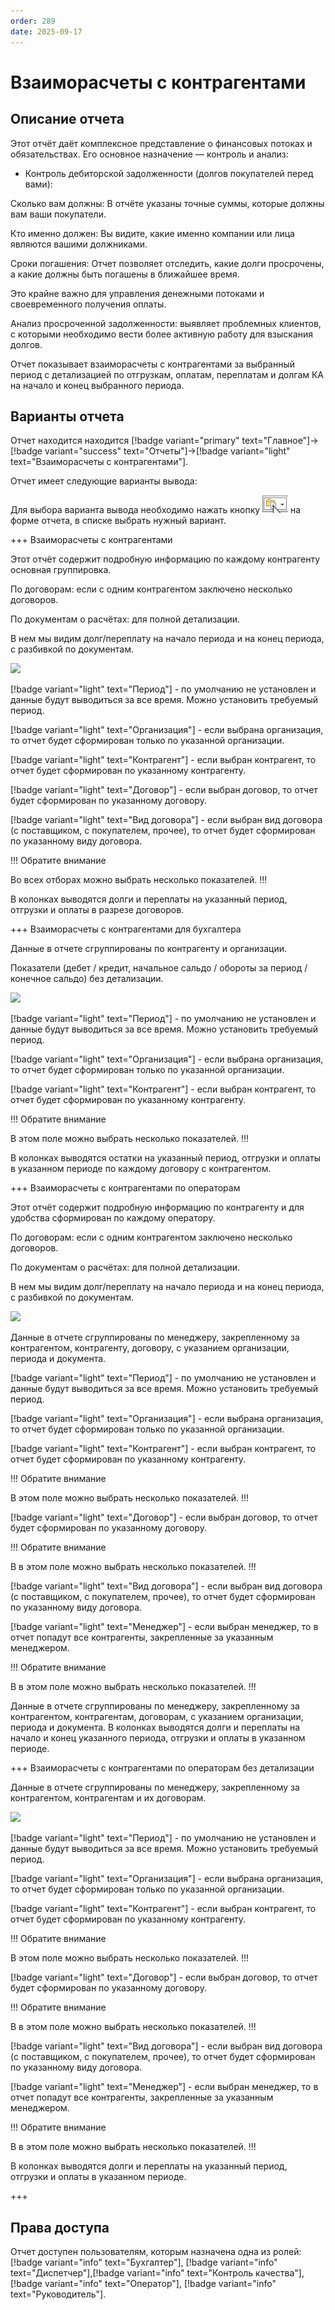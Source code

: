 ```yaml
---
order: 289
date: 2025-09-17
---
```

# Взаиморасчеты с контрагентами

## Описание отчета

Этот отчёт даёт комплексное представление о финансовых потоках и обязательствах. Его основное назначение — контроль и анализ:

- Контроль дебиторской задолженности (долгов покупателей перед вами):

Сколько вам должны: В отчёте указаны точные суммы, которые должны вам ваши покупатели.

Кто именно должен: Вы видите, какие именно компании или лица являются вашими должниками.

Сроки погашения: Отчет позволяет отследить, какие долги просрочены, а какие должны быть погашены в ближайшее время. 

Это крайне важно для управления денежными потоками и своевременного получения оплаты.

Анализ просроченной задолженности: выявляет проблемных клиентов, с которыми необходимо вести более активную работу для взыскания долгов.

Отчет показывает взаиморасчеты с контрагентами за выбранный период с детализацией по отгрузкам, оплатам, переплатам и долгам КА на начало и конец выбранного периода.

## Варианты отчета

Отчет находится находится [!badge variant="primary" text="Главное"]->[!badge variant="success" text="Отчеты"]->[!badge variant="light" text="Взаиморасчеты с контрагентами"].

Отчет имеет следующие варианты вывода:

Для выбора варианта вывода необходимо нажать кнопку ![](\images\изменения\долги.jpg) на форме отчета, в списке выбрать нужный вариант.

+++ Взаиморасчеты с контрагентами

Этот отчёт содержит подробную информацию по каждому контрагенту основная группировка.

По договорам: если с одним контрагентом заключено несколько договоров.

По документам о расчётах: для полной детализации.

В нем мы видим долг/переплату на начало периода и на конец периода, с разбивкой по документам.

![](/images/Отчет_взаиморасчеты_с_ка.jpg)

[!badge variant="light" text="Период"] - по умолчанию не установлен и данные будут выводиться за все время. Можно установить требуемый период.

[!badge variant="light" text="Организация"] - если выбрана организация, то отчет будет сформирован только по указанной организации. 

[!badge variant="light" text="Контрагент"] - если выбран контрагент, то отчет будет сформирован по указанному контрагенту. 

[!badge variant="light" text="Договор"] - если выбран договор, то отчет будет сформирован по указанному договору. 

[!badge variant="light" text="Вид договора"] - если выбран вид договора (с поставщиком, с покупателем, прочее), то отчет будет сформирован по указанному виду договора.

!!! Обратите внимание

Во всех отборах можно выбрать несколько показателей.
!!!

В колонках выводятся долги и переплаты на указанный период, отгрузки и оплаты в разрезе договоров.

+++ Взаиморасчеты с контрагентами для бухгалтера

Данные в отчете сгруппированы по контрагенту и организации.

Показатели (дебет / кредит, начальное сальдо / обороты за период / конечное сальдо) без детализации.

![](/images/Отчет_взаиморасчеты_с_ка_для_бух.jpg)

[!badge variant="light" text="Период"] - по умолчанию не установлен и данные будут выводиться за все время. Можно установить требуемый период.

[!badge variant="light" text="Организация"] - если выбрана организация, то отчет будет сформирован только по указанной организации. 

[!badge variant="light" text="Контрагент"] - если выбран контрагент, то отчет будет сформирован по указанному контрагенту.

!!! Обратите внимание

В этом поле можно выбрать несколько показателей.
!!!

В колонках выводятся остатки на указанный период, отгрузки и оплаты в указанном периоде по каждому договору с контрагентом.

+++ Взаиморасчеты с контрагентами по операторам

Этот отчёт содержит подробную информацию по контрагенту и для удобства сформирован по каждому оператору.

По договорам: если с одним контрагентом заключено несколько договоров.

По документам о расчётах: для полной детализации.

В нем мы видим долг/переплату на начало периода и на конец периода, с разбивкой по документам.

![](/images/Отчет_взаиморасчеты_с_ка_по_операторам.jpg)

Данные в отчете сгруппированы по менеджеру, закрепленному за контрагентом, контрагенту, договору, с указанием организации, периода и документа. 

[!badge variant="light" text="Период"] - по умолчанию не установлен и данные будут выводиться за все время. Можно установить требуемый период.

[!badge variant="light" text="Организация"] - если выбрана организация, то отчет будет сформирован только по указанной организации. 

[!badge variant="light" text="Контрагент"] - если выбран контрагент, то отчет будет сформирован по указанному контрагенту. 

!!! Обратите внимание

В этом поле можно выбрать несколько показателей.
!!!

[!badge variant="light" text="Договор"] - если выбран договор, то отчет будет сформирован по указанному договору. 

!!! Обратите внимание

В в этом поле можно выбрать несколько показателей.
!!!

[!badge variant="light" text="Вид договора"] - если выбран вид договора (с поставщиком, с покупателем, прочее), то отчет будет сформирован по указанному виду договора.

[!badge variant="light" text="Менеджер"] - если выбран менеджер, то в отчет попадут все контрагенты, закрепленные за указанным менеджером.

!!! Обратите внимание

В в этом поле можно выбрать несколько показателей.
!!!

Данные в отчете сгруппированы по менеджеру, закрепленному за контрагентом, контрагентам, договорам, с указанием организации, периода и документа. 
В колонках выводятся долги и переплаты на начало и конец указанного периода, отгрузки и оплаты в указанном периоде.

+++ Взаиморасчеты с контрагентами по операторам без детализации

Данные в отчете сгруппированы по менеджеру, закрепленному за контрагентом, контрагентам и их договорам. 

![](/images/Отчет_взаиморасчеты_с_ка_по_операторам_без_детализ.jpg)

[!badge variant="light" text="Период"] - по умолчанию не установлен и данные будут выводиться за все время. Можно установить требуемый период.

[!badge variant="light" text="Организация"] - если выбрана организация, то отчет будет сформирован только по указанной организации. 

[!badge variant="light" text="Контрагент"] - если выбран контрагент, то отчет будет сформирован по указанному контрагенту. 

!!! Обратите внимание

В этом поле можно выбрать несколько показателей.
!!!

[!badge variant="light" text="Договор"] - если выбран договор, то отчет будет сформирован по указанному договору. 

!!! Обратите внимание

В в этом поле можно выбрать несколько показателей.
!!!

[!badge variant="light" text="Вид договора"] - если выбран вид договора (с поставщиком, с покупателем, прочее), то отчет будет сформирован по указанному виду договора.

[!badge variant="light" text="Менеджер"] - если выбран менеджер, то в отчет попадут все контрагенты, закрепленные за указанным менеджером.

!!! Обратите внимание

В в этом поле можно выбрать несколько показателей.
!!!

В колонках выводятся долги и переплаты на указанный период, отгрузки и оплаты в указанном периоде.

+++

## Права доступа

Отчет доступен пользователям, которым назначена одна из ролей: [!badge variant="info" text="Бухгалтер"], [!badge variant="info" text="Диспетчер"],[!badge variant="info" text="Контроль качества"], [!badge variant="info" text="Оператор"], [!badge variant="info" text="Руководитель"].


